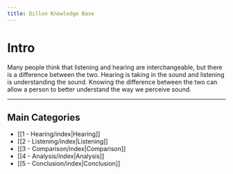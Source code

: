 ```yaml
---
title: Dillon Knowledge Base
---
```

# Intro

Many people think that listening and hearing are interchangeable, but there is a difference between the two. Hearing is taking in the sound and listening is understanding the sound. Knowing the difference between the two can allow a person to better understand the way we perceive sound.

---

## Main Categories

- [[1 - Hearing/index|Hearing]]
- [[2 - Listening/index|Listening]]
- [[3 - Comparison/index|Comparison]]
- [[4 - Analysis/index|Analysis]]
- [[5 - Conclusion/index|Conclusion]]